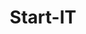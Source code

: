 ---
layout: utdanning/start-it
title: Start-IT
permalink: /utdanning/start-it
moduler: [

    #  MODUL 1
    {
        navn: MODUL 1,
        studiested: Nettbasert eller i Larvik,
        studielengde: 8 uker,
        kostnad: 17 000 kr,
        krav: Levert opptaksprøve,
        obligatorisk-oppmøte: Det er én obligatorisk dag på GET Academy per uke og fire dager i bedrift. I løpet av skoleåret er det også tre individuelle uker hvor du er på skolen alle dager og gjør opplegg fra skolen., #Feil
        tileggs-info: Kurset er fulltid mandag til fredag med oppmøte og aktiv deltakelse på Discord  mellom 09.00 og 15.00.,
        learning-goals: [
            {
                name: Grunnferdigheter,
                språk: ["CSS", "HTML"],
                sublist: [           
                            "DOM",
                            "Variabler",
                            "Valgsetninger (if)",
                            "Funksjoner",
                            "Løkker og lister",
                            "Unit testing",
                            "Model-View-Controller (MVC)"]}],
        keycompetences: [
            "Læringsstrategier",
            "Growth mindset",
            "Gode vaner",
            "Grit",
            "Proaktivitet",
            "Locus of control"],
        info: [
            "Du lærer grunnleggende strukturert programmering i JavaScript.",
            "Fokus er både på å lære alt det grunnleggende i programmering og å lære å manipulere en webside, inkludert grunnleggende HTML og CSS - altså frontend-utvikling.",
            "Du lærer kildekodehåndtering og publisering på web ved hjelp av GIT og GitHub.com.",
            "I nøkkelkompetanser jobber du med å legge grunnlaget for gode læringsstrategier og vaner."]
    },

    #  MODUL 2
    {
        navn: MODUL 2,
        studiested: Nettbasert eller i Larvik,
        studielengde: 8 uker,
        kostnad: 17 000 kr,
        kostnad: Bedriften betaler,
        krav: Fullført modul 1,
        obligatorisk-oppmøte: Det er én obligatorisk dag på GET Academy per uke og fire dager i bedrift. I løpet av skoleåret er det også tre individuelle uker hvor du er på skolen alle dager og gjør opplegg fra skolen.,
        tileggs-info: Kurset er fulltid mandag til fredag med oppmøte og aktiv deltakelse på Discord  mellom 09.00 og 15.00.,
        learning-goals: [
            {
                name: "Javascript",
                språk: ["Javascript"],
                sublist: [
                            "Objekter",
                            "Lister av objekter"]},
            {
                name: Utvikling av prototype,
                sublist: [
                            "Wireframing",
                            "Innledning til UX design",
                            "Kartlegging av brukerbehov",
                            "Prototyping"]},
            {
                name: Bonus pensum,
                sublist: [
                            "MVC",
                            "Async",
                            "Vue.js",
                            "Firebase",
                            "Funksjonell programmering"],
            }],
        keycompetences: [
            "Mine og andres styrker",
            "Teamjobbing",
            "Kommunikasjon og samarbeid",
            "Growth mindset",
            "Grit",
            "Planlegging og prioritet"],
        info: [
            "Du og teamet ditt utvikler en funksjonell prototype for en reell kunde.",
            "Teknisk er fokus på å bruke det du har lært i modul 1, samt objekter og lister av objekter i tillegg.",
            "Med dette kan du lage nesten en hvilken som helst frontend! Du lærer om utviklingsprosessen og kommunikasjon med en kunde om behov   og løsning.",
            "Hovedtema i nøkkelkompetanser er teamjobbing. Gjennom det praktiske arbeidet vil du få god trening i kommunikasjon, samarbeid, planlegging og problemløsning."]
    },

    #  MODUL 3
    {
        navn: MODUL 3,
        studielengde: 8 uker,
        studiested: Nettbasert eller i Larvik,
        kostnad: 17 000 kr,
        kostnad: Bedriften betaler,
        krav: Fullført modul 2,
        obligatorisk-oppmøte: Det er én obligatorisk dag på GET Academy per uke og fire dager i bedrift. I løpet av skoleåret er det også tre individuelle uker hvor du er på skolen alle dager og gjør opplegg fra skolen.,
        tileggs-info: Kurset er fulltid mandag til fredag med oppmøte og aktiv deltakelse på Discord  mellom 09.00 og 15.00. 5 obligatoriske kursdager pr uke.,
        learning-goals: [
            {
                name: Introduksjon til objektorientert programmering i C#,
                språk: ["C#"],
                sublist: [
                            "Forskjellen på kompilerte og tolkede språk",
                            "Forskjellen på dynamisk og sterk typing",
                            "Objektorientering: klasser, arv, inteface, unit testing av klasser",
                            "SQL og relasjonsdatabaser",
                            "Backend ved hjelp av ASP.NET",
                            "Lagdeling og onionarkitekur",
                            "Fullstack-utvikling"]}],
        keycompetences: [
            "Grit",
            "Growth mindset",
            "Tenk vinn, vinn",
            "Lytte og forstå",
            "Mål og mening",
            "Gode vaner med tanke på å hente krefter og motivasjon",
            "Par-programmering"],
        info: [
            "Du lærer et nytt språk, C#, som er sterkt typet og kompilert.",
            "Fokus er først og fremst på objektorientering. Om du har mer tid i modul 3 etter dette, fortsetter du med grunnleggende SQL og relasjonsdatabaser og backend ved hjelp av ASP.NET.",
            "Etter dette, skal du kunne bygge en hel applikasjon, det vil si full stack - altså database, backend og frontend.",
            "Denne siste biten av pensum jobber man typisk videre med i GET IT - og da i de teknologiene som brukes i din praksisbedrift.",
            "Du fokuserer på egen læring, men som vanlig i team."]
    }
]

---